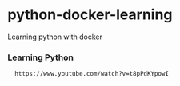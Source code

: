 # python-docker-learning
Learning python with docker

### Learning Python
      https://www.youtube.com/watch?v=t8pPdKYpowI
